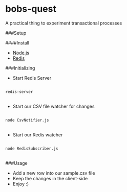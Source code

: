 # bobs-quest
A practical thing to experiment transactional processes 

###Setup

####Install 
* [Node.js](https://nodejs.org/en/download/)
* [Redis](http://redis.io/download)

###Initializing

* Start Redis Server

<pre>
<code>
redis-server
</code>
</pre>

* Start our CSV file watcher for changes

<pre>
<code>
node CsvNotifier.js
</code>
</pre>

* Start our Redis watcher

<pre>
<code>
node RedisSubscriber.js
</code>
</pre>

###Usage

* Add a new row into our sample.csv file
* Keep the changes in the client-side
* Enjoy :)
